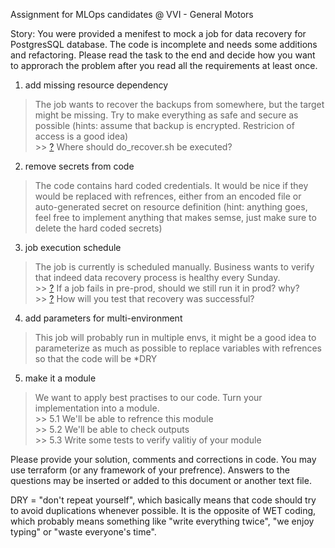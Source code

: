 Assignment for MLOps candidates @ VVI - General Motors

Story:
You were provided a menifest to mock a job for data recovery for PostgresSQL database. The code is incomplete and needs some additions and refactoring. Please read the task to the end and decide how you want to approrach the problem after you read all the requirements at least once.

1. add missing resource dependency 
> The job wants to recover the backups from somewhere, but the target might be missing. Try to make everything as safe and secure as possible (hints: assume that backup is encrypted. Restricion of access is a good idea)  
    >> [?]() Where should do_recover.sh be executed?

2. remove secrets from code
> The code contains hard coded credentials. It would be nice if they would be replaced with refrences, either from an encoded file or auto-generated secret on resource definition (hint: anything goes, feel free to implement anything that makes semse, just make sure to delete the hard coded secrets)

3. job execution schedule
> The job is currently is scheduled manually. Business wants to verify that indeed data recovery process is healthy every Sunday.  
    >> [?]() If a job fails in pre-prod, should we still run it in prod? why?  
    >> [?]() How will you test that recovery was successful?

4. add parameters for multi-environment
> This job will probably run in multiple envs, it might be a good idea to parameterize as much as possible to replace variables with refrences so that the code will be *DRY

5. make it a module
>We want to apply best practises to our code. Turn your implementation into a module.  
    >> 5.1 We'll be able to refrence this module  
    >> 5.2 We'll be able to check outputs  
    >> 5.3 Write some tests to verify valitiy of your module


Please provide your solution, comments and corrections in code. You may use terraform (or any framework of your prefrence).
Answers to the questions may be inserted or added to this document or another text file.

DRY = "don't repeat yourself", which basically means that code should try to avoid duplications whenever possible. It is the opposite of WET coding, which probably means something like "write everything twice", "we enjoy typing" or "waste everyone's time".
